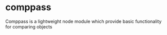 # comppass
Comppass is a lightweight node module which provide basic functionality for comparing objects
